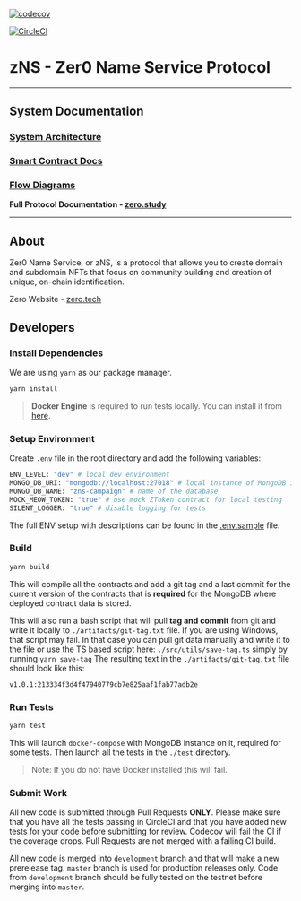 [![codecov](https://codecov.io/gh/zer0-os/zNS/branch/master/graph/badge.svg?token=1L1P9CO4IU)](https://codecov.io/gh/zer0-os/zNS)

[![CircleCI](https://dl.circleci.com/status-badge/img/gh/zer0-os/zNS/tree/development.svg?style=svg)](https://dl.circleci.com/status-badge/redirect/gh/zer0-os/zNS/tree/development)

# zNS - Zer0 Name Service Protocol
________________________________________________________

## System Documentation

### [System Architecture](./docs/architecture.md)
### [Smart Contract Docs](./docs/contracts)
### [Flow Diagrams](./docs/flows.md)

**Full Protocol Documentation - [zero.study](https://www.zero.study/)**
________________________________________________________

## About
Zer0 Name Service, or zNS, is a protocol that allows you to create domain and subdomain NFTs that focus on community building and creation of unique, on-chain identification.

Zero Website - [zero.tech](https://zero.tech/)

## Developers

### Install Dependencies
We are using `yarn` as our package manager.
```bash
yarn install
```
> **Docker Engine** is required to run tests locally. You can install it from [here](https://docs.docker.com/engine/install/).

### Setup Environment
Create `.env` file in the root directory and add the following variables:
```bash
ENV_LEVEL: "dev" # local dev environment
MONGO_DB_URI: "mongodb://localhost:27018" # local instance of MongoDB in the Docker
MONGO_DB_NAME: "zns-campaign" # name of the database
MOCK_MEOW_TOKEN: "true" # use mock ZToken contract for local testing
SILENT_LOGGER: "true" # disable logging for tests
```

The full ENV setup with descriptions can be found in the [.env.sample](./.env.sample) file.

### Build
```bash
yarn build
```
This will compile all the contracts and add a git tag and a last commit for the current version of the contracts
that is **required** for the MongoDB where deployed contract data is stored.

This will also run a bash script that will pull **tag and commit** from git and write
it locally to `./artifacts/git-tag.txt` file. If you are using Windows, that script may fail. In that case you can
pull git data manually and write it to the file or use the TS based script here: `./src/utils/save-tag.ts` simply by running `yarn save-tag`
The resulting text in the `./artifacts/git-tag.txt` file should look like this:
```
v1.0.1:213334f3d4f47940779cb7e825aaf1fab77adb2e
```

### Run Tests
```bash
yarn test
```
This will launch `docker-compose` with MongoDB instance on it, required for some tests. Then launch all the tests in the `./test` directory.

> Note: If you do not have Docker installed this will fail.

### Submit Work
All new code is submitted through Pull Requests **ONLY**. Please make sure that you have all the tests passing in CircleCI and that
you have added new tests for your code before submitting for review. Codecov will fail the CI if the coverage drops. Pull Requests are not merged with a failing CI build.

All new code is merged into `development` branch and that will make a new prerelease tag.
`master` branch is used for production releases only. Code from `development` branch should be fully tested on the testnet before merging into `master`.
